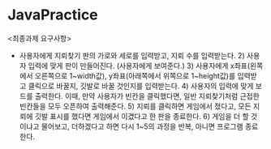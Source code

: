 JavaPractice
========================
<최종과제 요구사항>
<ul>  
<li> 사용자에게 지뢰찾기 판의 가로와 세로를 입력받고, 지뢰 수를 입력받는다. 
2) 사용자 입력에 맞게 판이 만들어진다. (사용자에게 보여준다.)
3) 사용자에게 x좌표(왼쪽에서 오른쪽으로 1~width값), y좌표(아래쪽에서 위쪽으로 1~height값)를 입력받고 클릭으로 바꿀지, 깃발로 바꿀 것인지를 입력받는다.
4) 사용자의 입력에 맞게 보드를 출력한다. 이때, 만약 사용자가 빈칸을 클릭했다면, 일반 지뢰찾기처럼 근접한 빈칸들을 모두 오픈하여 출력해준다.
5) 지뢰를 클릭하면 게임에서 졌다고, 모든 지뢰에 깃발 표시를 했다면 게임에서 이겼다고 한 판을 종료한다.
6) 게임을 더 할 것이냐고 물어보고, 더하겠다고 하면 다시 1~5의 과정을 반복, 아니면 프로그램 종료한다.

